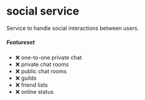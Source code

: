 # social service

Service to handle social interactions between users.

##### Featureset

- :x: one-to-one private chat
- :x: private chat rooms
- :x: public chat rooms
- :x: guilds
- :x: friend lists
- :x: online status

